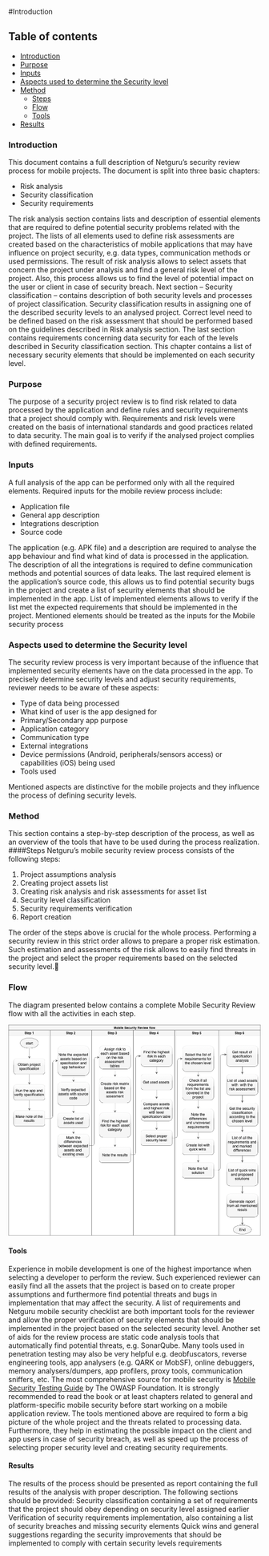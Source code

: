 #Introduction

## Table of contents

- [Introduction](#introduction)
- [Purpose](#purpose)
- [Inputs](#inputs)
- [Aspects used to determine the Security level](#aspects-used-to-determine-the-security-level)
- [Method](#method)
  - [Steps](#steps)
  - [Flow](#flow)
  - [Tools](#tools)
- [Results](#results)

### Introduction

This document contains a full description of Netguru’s security review process for mobile projects. The document is split into three basic chapters:
* Risk analysis
* Security classification
* Security requirements 

The risk analysis section contains lists and description of essential elements that are required to define potential security problems related with the project. The lists of all elements used to define risk assessments are created based on the characteristics of mobile applications that may have influence on project security, e.g. data types, communication methods or used permissions. The result of risk analysis allows to select assets that concern the project under analysis and find a general risk level of the project. Also, this process allows us to find the level of potential impact on the user or client in case of security breach.
Next section – Security classification – contains description of both security levels and processes of project classification. Security classification results in assigning one of the described security levels to an analysed project. Correct level need to be defined based on the risk assessment that should be performed based on the guidelines described in Risk analysis section. 
The last section contains requirements concerning data security for each of the levels described in Security classification section. This chapter contains a list of necessary security elements that should be implemented on each security level. 

### Purpose

The purpose of a security project review is to find risk related to data processed by the application and define rules and security requirements that a project should comply with. Requirements and risk levels were created on the basis of international standards and good practices related to data security. The main goal is to verify if the analysed project complies with defined requirements.

### Inputs

A full analysis of the app can be performed only with all the required elements. Required inputs for the mobile review process include:
* Application file
* General app description
* Integrations description
* Source code

The application (e.g. APK file) and a description are required to analyse the app behaviour and find what kind of data is processed in the application. The description of all the integrations is required to define communication methods and potential sources of data leaks. 
The last required element is the application’s source code, this allows us to find potential security bugs in the project and create a list of security elements that should be implemented in the app. List of implemented elements allows to verify if the list met the expected requirements that should be implemented in the project. Mentioned elements should be treated as the inputs for the Mobile security process
### Aspects used to determine the Security level
The security review process is very important because of the influence that implemented security elements have on the data processed in the app. To precisely determine security levels and adjust security requirements, reviewer needs to be aware of these aspects:
* Type of data being processed
* What kind of user is the app designed for
* Primary/Secondary app purpose
* Application category
* Communication type
* External integrations
* Device permissions (Android, peripherals/sensors access) or capabilities (iOS) being used 
* Tools used

Mentioned aspects are distinctive for the mobile projects and they influence the process of defining security levels.
### Method
This section contains a step-by-step description of the process, as well as an overview of the tools that have to be used during the process realization.
####Steps
Netguru’s mobile security review process consists of the following steps:
1. Project assumptions analysis
2. Creating project assets list
3. Creating risk analysis and risk assessments for asset list
4. Security level classification
5. Security requirements verification
6. Report creation

The order of the steps above is crucial for the whole process. Performing a security review in this strict order allows to prepare a proper risk estimation. Such estimation and assessments of the risk allows to easily find threats in the project and select the proper requirements based on the selected security level.
### Flow
The diagram presented below contains a complete Mobile Security Review flow with all the activities in each step.

![Drag Racing](../Resources/Images/mobile_security_review_flow.png)


#### Tools
Experience in mobile development is one of the highest importance when selecting a developer to perform the review. Such experienced reviewer can easily find all the assets that the project is based on to create proper assumptions and furthermore find potential threats and bugs in implementation that may affect the security. 
A list of requirements and Netguru mobile security checklist are both important tools for the reviewer and allow the proper verification of security elements that should be implemented in the project based on the selected security level.
Another set of aids for the review process are static code analysis tools that automatically find potential threats, e.g. SonarQube.
Many tools used in penetration testing may also be very helpful e.g. deobfuscators, reverse engineering tools, app analysers (e.g. QARK or MobSF), online debuggers, memory analysers/dumpers, app profilers, proxy tools, communication sniffers, etc.
The most comprehensive source for mobile security is [Mobile Security Testing Guide](https://github.com/OWASP/owasp-mstg) by The OWASP Foundation. It is strongly recommended to read the book or at least chapters related to general and platform-specific mobile security before start working on a mobile application review.
The tools mentioned above are required to form a big picture of the whole project and the threats related to processing data. Furthermore, they help in estimating the possible impact on the client and app users in case of security breach, as well as speed up the process of selecting proper security level and creating security requirements.
#### Results
The results of the process should be presented as report containing the full results of the analysis with proper description. The following sections should be provided:
Security classification containing a set of requirements that the project should obey depending on security level assigned earlier
Verification of security requirements implementation, also containing a list of security breaches and missing security elements
Quick wins and general suggestions regarding the security improvements that should be implemented to comply with certain security levels requirements
